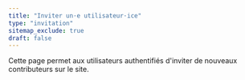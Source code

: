 ```yaml
---
title: "Inviter un·e utilisateur·ice"
type: "invitation"
sitemap_exclude: true
draft: false
---
```


Cette page permet aux utilisateurs authentifiés d'inviter de nouveaux contributeurs sur le site.
